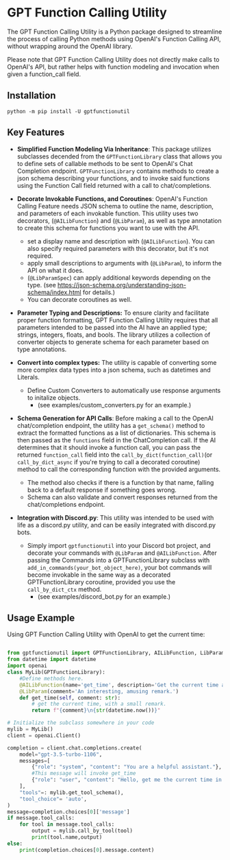 # GPT Function Calling Utility

The GPT Function Calling Utility is a Python package designed to streamline the process of calling Python methods using OpenAI's Function Calling API, without wrapping around the OpenAI library.

Please note that GPT Function Calling Utility does not directly make calls to OpenAI's API, but rather helps with function modeling and invocation when given a function_call field.

## Installation
```
python -m pip install -U gptfunctionutil

```
## Key Features

- **Simplified Function Modeling Via Inheritance**: This package utilizes subclasses decended from the `GPTFunctionLibrary` class that allows you to define sets of callable methods to be sent to OpenAI's Chat Completion endpoint.  `GPTFunctionLibrary` contains methods to create a json schema describing your functions, and to invoke said functions using the Function Call field returned with a call to chat/completions.

- **Decorate Invokable Functions, and Coroutines**: OpenAI's Function Calling Feature needs JSON schema to outline the name, description, and parameters of each invokable function.  This utility uses two decorators, (`@AILibFunction`) and (`@LibParam`), as well as type annotation to create this schema for functions you want to use with the API.
  + set a display name and description with (`@AILibFunction`).  You can also specify required parameters with this decorator, but it's not required.
  + apply small descriptions to arguments with (`@LibParam`), to inform the API on what it does.
  + (`@LibParamSpec`) can apply additional keywords depending on the type. (see https://json-schema.org/understanding-json-schema/index.html for details.)
  + You can decorate coroutines as well.


- **Parameter Typing and Descriptions:** To ensure clarity and facilitate proper function formatting, GPT Function Calling Utility requires that all parameters intended to be passed into the AI have an applied type;  strings, integers, floats, and bools.  The library utilizes a collection of converter objects to generate schema for each parameter based on type annotations.

- **Convert into complex types:** The utility is capable of converting some more complex data types into a json schema, such as datetimes and Literals.
   + Define Custom Converters to automatically use response arguments to initalize objects.
     +  (see examples/custom_converters.py for an example.)


- **Schema Generation for API Calls**: Before making a call to the OpenAI chat/completion endpoint, the utility has a `get_schema()` method to extract the formatted functions as a list of dictionaries. This schema is then passed as the `functions` field in the ChatCompletion call. If the AI determines that it should invoke a function call, you can pass the returned `function_call` field into the `call_by_dict(function_call)`(or `call_by_dict_async` if you're trying to call a decorated coroutine) method to call the corresponding function with the provided arguments.
   + The method also checks if there is a function by that name, falling back to a default response if something goes wrong.
   + Schema can also validate and convert responses returned from the chat/completions endpoint.

- **Integration with Discord.py**: This utility was intended to be used with life as a discord.py utility, and can be easily integrated with discord.py bots.
   + Simply import `gptfunctionutil` into your Discord bot project, and decorate your commands with `@LibParam` and `@AILibFunction`.  After passing the Commands into a GPTFunctionLibrary subclass with  `add_in_commands(your_bot_object_here)`, your bot commands will become invokable in the same way as a decorated GPTFunctionLibrary coroutine, provided you use the `call_by_dict_ctx` method.
     + (see examples/discord_bot.py for an example.)


## Usage Example

Using GPT Function Calling Utility with OpenAI to get the current time:

```python

from gptfunctionutil import GPTFunctionLibrary, AILibFunction, LibParam, LibParamSpec
from datetime import datetime
import openai
class MyLib(GPTFunctionLibrary):
    #Define methods here.
    @AILibFunction(name='get_time', description='Get the current time and day in UTC.')
    @LibParam(comment='An interesting, amusing remark.')
    def get_time(self, comment: str):
        # get the current time, with a small remark.
        return f"{comment}\n{str(datetime.now())}"

# Initialize the subclass somewhere in your code
mylib = MyLib()
client = openai.Client()

completion = client.chat.completions.create(
    model="gpt-3.5-turbo-1106",
    messages=[
        {"role": "system", "content": "You are a helpful assistant."},
        #This message will invoke get_time
        {"role": "user", "content": "Hello, get me the current time in UTC."}
    ],
    "tools"=: mylib.get_tool_schema(),
    "tool_choice"= 'auto',
)
message=completion.choices[0]['message']
if message.tool_calls:
    for tool in message.tool_calls:
        output = mylib.call_by_tool(tool)
        print(tool.name,output)
else:
    print(completion.choices[0].message.content)
```

